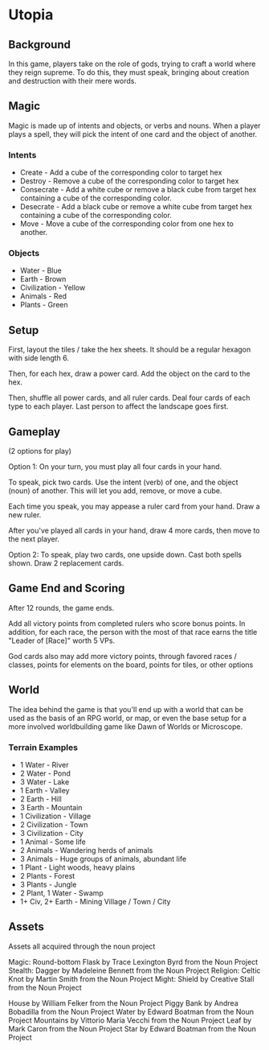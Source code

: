 # Utopia


## Background

In this game, players take on the role of gods, trying to craft a world where they reign supreme. To do this, they must speak, bringing about creation and destruction with their mere words.


## Magic

Magic is made up of intents and objects, or verbs and nouns. When a player plays a spell, they will pick the intent of one card and the object of another.



### Intents

* Create - Add a cube of the corresponding color to target hex
* Destroy - Remove a cube of the corresponding color to target hex
* Consecrate - Add a white cube or remove a black cube from target hex containing a cube of the corresponding color.
* Desecrate - Add a black cube or remove a white cube from target hex containing a cube of the corresponding color.
* Move - Move a cube of the corresponding color from one hex to another.


### Objects

* Water - Blue
* Earth - Brown
* Civilization - Yellow
* Animals - Red
* Plants - Green


## Setup

First, layout the tiles / take the hex sheets. It should be a regular hexagon with side length 6. 

Then, for each hex, draw a power card. Add the object on the card to the hex.

Then, shuffle all power cards, and all ruler cards. Deal four cards of each type to each player. Last person to affect the landscape goes first.


## Gameplay

(2 options for play)

Option 1:
On your turn, you must play all four cards in your hand.

To speak, pick two cards. Use the intent (verb) of one, and the object (noun) of another. This will let you add, remove, or move a cube.

Each time you speak, you may appease a ruler card from your hand. Draw a new ruler.

After you've played all cards in your hand, draw 4 more cards, then move to the next player.

Option 2:
To speak, play two cards, one upside down. Cast both spells shown. Draw 2 replacement cards.

## Game End and Scoring

After 12 rounds, the game ends.

Add all victory points from completed rulers who score bonus points. In addition, for each race, the person with the most of that race earns the title "Leader of [Race]" worth 5 VPs.

God cards also may add more victory points, through favored races / classes, points for elements on the board, points for tiles, or other options

## World

The idea behind the game is that you'll end up with a world that can be used as the basis of an RPG world, or map, or even the base setup for a more involved worldbuilding game like Dawn of Worlds or Microscope.

### Terrain Examples

* 1 Water - River
* 2 Water - Pond
* 3 Water - Lake
* 1 Earth - Valley
* 2 Earth - Hill
* 3 Earth - Mountain
* 1 Civilization - Village
* 2 Civilization - Town
* 3 Civilization - City
* 1 Animal - Some life
* 2 Animals - Wandering herds of animals
* 3 Animals - Huge groups of animals, abundant life
* 1 Plant - Light woods, heavy plains
* 2 Plants - Forest
* 3 Plants - Jungle
* 2 Plant, 1 Water - Swamp
* 1+ Civ, 2+ Earth - Mining Village / Town / City


## Assets

Assets all acquired through the noun project

Magic: Round-bottom Flask by Trace Lexington Byrd from the Noun Project
Stealth: Dagger by Madeleine Bennett from the Noun Project
Religion: Celtic Knot by Martin Smith from the Noun Project
Might: Shield by Creative Stall from the Noun Project


House by William Felker from the Noun Project
Piggy Bank by Andrea Bobadilla from the Noun Project
Water by Edward Boatman from the Noun Project
Mountains by Vittorio Maria Vecchi from the Noun Project
Leaf by Mark Caron from the Noun Project
Star by Edward Boatman from the Noun Project